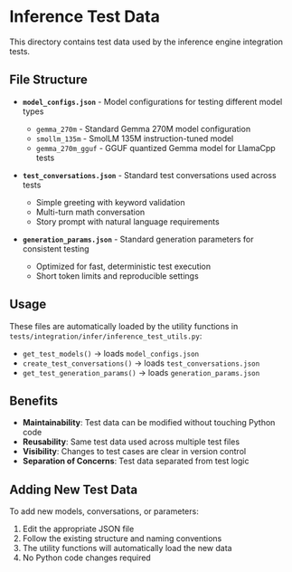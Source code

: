 # Inference Test Data

This directory contains test data used by the inference engine integration tests.

## File Structure

- **`model_configs.json`** - Model configurations for testing different model types
  - `gemma_270m` - Standard Gemma 270M model configuration
  - `smollm_135m` - SmolLM 135M instruction-tuned model
  - `gemma_270m_gguf` - GGUF quantized Gemma model for LlamaCpp tests

- **`test_conversations.json`** - Standard test conversations used across tests
  - Simple greeting with keyword validation
  - Multi-turn math conversation
  - Story prompt with natural language requirements

- **`generation_params.json`** - Standard generation parameters for consistent testing
  - Optimized for fast, deterministic test execution
  - Short token limits and reproducible settings

## Usage

These files are automatically loaded by the utility functions in `tests/integration/infer/inference_test_utils.py`:

- `get_test_models()` → loads `model_configs.json`
- `create_test_conversations()` → loads `test_conversations.json` 
- `get_test_generation_params()` → loads `generation_params.json`

## Benefits

- **Maintainability**: Test data can be modified without touching Python code
- **Reusability**: Same test data used across multiple test files
- **Visibility**: Changes to test cases are clear in version control
- **Separation of Concerns**: Test data separated from test logic

## Adding New Test Data

To add new models, conversations, or parameters:

1. Edit the appropriate JSON file
2. Follow the existing structure and naming conventions
3. The utility functions will automatically load the new data
4. No Python code changes required